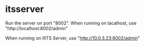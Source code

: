# itsserver
Run the server on port "8002".
When running on lacalhost, use "http://localhost:8002/admin"

When running on IIITS Server, use "http://10.0.3.23:8002/admin"